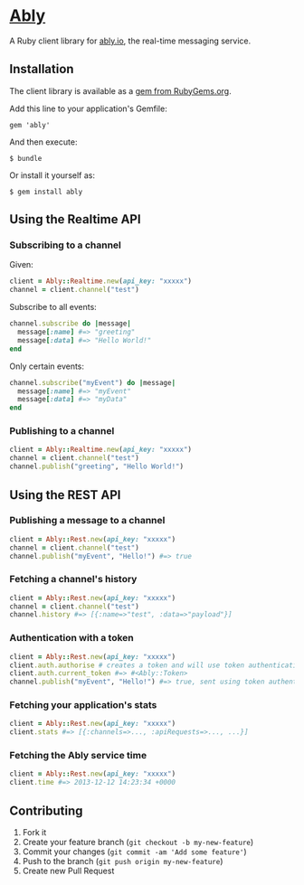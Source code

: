 # [Ably](https://ably.io)

A Ruby client library for [ably.io](https://ably.io), the real-time messaging service.

## Installation

The client library is available as a [gem from RubyGems.org](https://rubygems.org/gems/ably).

Add this line to your application's Gemfile:

    gem 'ably'

And then execute:

    $ bundle

Or install it yourself as:

    $ gem install ably

## Using the Realtime API

### Subscribing to a channel

Given:

```ruby
client = Ably::Realtime.new(api_key: "xxxxx")
channel = client.channel("test")
```

Subscribe to all events:

```ruby
channel.subscribe do |message|
  message[:name] #=> "greeting"
  message[:data] #=> "Hello World!"
end
```

Only certain events:

```ruby
channel.subscribe("myEvent") do |message|
  message[:name] #=> "myEvent"
  message[:data] #=> "myData"
end
```

### Publishing to a channel

```ruby
client = Ably::Realtime.new(api_key: "xxxxx")
channel = client.channel("test")
channel.publish("greeting", "Hello World!")
```

## Using the REST API

### Publishing a message to a channel

```ruby
client = Ably::Rest.new(api_key: "xxxxx")
channel = client.channel("test")
channel.publish("myEvent", "Hello!") #=> true
```

### Fetching a channel's history

```ruby
client = Ably::Rest.new(api_key: "xxxxx")
channel = client.channel("test")
channel.history #=> [{:name=>"test", :data=>"payload"}]
```

### Authentication with a token

```ruby
client = Ably::Rest.new(api_key: "xxxxx")
client.auth.authorise # creates a token and will use token authentication moving forwards
client.auth.current_token #=> #<Ably::Token>
channel.publish("myEvent", "Hello!") #=> true, sent using token authentication
```

### Fetching your application's stats

```ruby
client = Ably::Rest.new(api_key: "xxxxx")
client.stats #=> [{:channels=>..., :apiRequests=>..., ...}]
```

### Fetching the Ably service time

```ruby
client = Ably::Rest.new(api_key: "xxxxx")
client.time #=> 2013-12-12 14:23:34 +0000
```

## Contributing

1. Fork it
2. Create your feature branch (`git checkout -b my-new-feature`)
3. Commit your changes (`git commit -am 'Add some feature'`)
4. Push to the branch (`git push origin my-new-feature`)
5. Create new Pull Request
